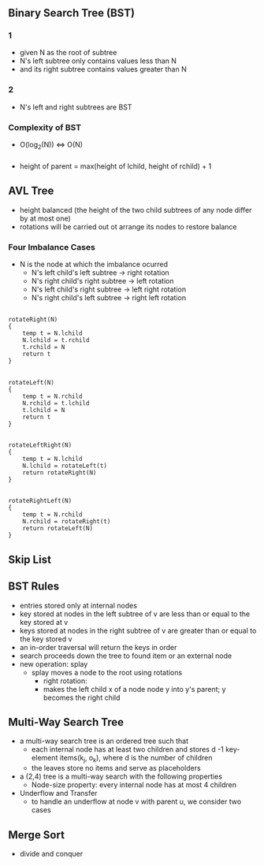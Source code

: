 #
## Binary Search Tree (BST)
### 1
- given N as the root of subtree
- N's left subtree only contains values less than N
- and its right  subtree contains values greater than N
### 2
- N's left and right subtrees are BST
### Complexity of BST 
- O(log<sub>2</sub>(N)) <=> O(N)
###
- height of parent = max(height of lchild, height of rchild) + 1
## AVL Tree
- height balanced (the height  of the two child subtrees of any node differ by at most one)
- rotations will be carried out ot arrange its nodes to restore balance
### Four Imbalance Cases
- N is the node at which the imbalance ocurred
    - N's left child's left subtree -> right rotation
    - N's right child's right subtree -> left rotation
    - N's left child's right subtree -> left right rotation
    - N's right child's left subtree -> right left rotation
##
    rotateRight(N)
    {
        temp t = N.lchild
        N.lchild = t.rchild
        t.rchild = N
        return t
    }
##
    rotateLeft(N)                             
    {
        temp t = N.rchild
        N.rchild = t.lchild
        t.lchild = N
        return t
    }
##
    rotateLeftRight(N)
    { 
        temp t = N.lchild
        N.lchild = rotateLeft(t)
        return rotateRight(N)
    }
##
    rotateRightLeft(N)
    {
        temp t = N.rchild
        N.rchild = rotateRight(t)
        return rotateLeft(N)
    }

## Skip List

## BST Rules
- entries stored only at internal nodes
- key stored at nodes in the left subtree of v are less than or equal to the key stored at v
- keys stored at nodes in the right subtree of v are greater than or equal to the key stored v
- an in-order traversal will return the keys in order
- search proceeds down the tree to found item or an external node
- new operation: splay
    - splay moves a node to the root using rotations
        - right rotation:
        - makes the left child x of a node node y into y's parent; y becomes the right child

## Multi-Way Search Tree
- a multi-way search tree is an ordered tree such that
    - each internal node has at least two children and stores d -1 key-element items(k<sub>j</sub>, o<sub>k</sub>), where d is the number of children
    - the leaves store no items and serve as placeholders
- a (2,4) tree is a multi-way search with the following properties
    - Node-size property: every internal node has at most 4 children
- Underflow and Transfer
    - to handle an underflow at node v with parent u, we consider two cases

## Merge Sort
- divide and conquer